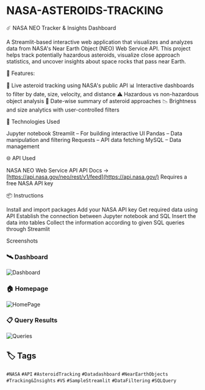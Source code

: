 # NASA-ASTEROIDS-TRACKING

☄️ NASA NEO Tracker & Insights Dashboard

A Streamlit-based interactive web application that visualizes and analyzes data from NASA's Near Earth Object (NEO) Web Service API. 
This project helps track potentially hazardous asteroids, visualize close approach statistics, and uncover insights about space rocks that pass near Earth.



🚀 Features:

🔭 Live asteroid tracking using NASA's public API
📊 Interactive dashboards to filter by date, size, velocity, and distance
⚠️ Hazardous vs non-hazardous object analysis
📅 Date-wise summary of asteroid approaches
📉 Brightness and size analytics with user-controlled filters



🔧 Technologies Used

Jupyter notebook
Streamlit – For building interactive UI
Pandas – Data manipulation and filtering
Requests – API data fetching
MySQL – Data management



🌐 API Used

NASA NEO Web Service API
API Docs →
[https://api.nasa.gov/neo/rest/v1/feed](https://api.nasa.gov/)
Requires a free NASA API key


📦 Instructions

Install and import packages
Add your NASA API key
Get required data using API
Establish the connection between Jupyter notebook and SQL
Insert the data into tables
Collect the information according to given SQL queries through Streamlit



Screenshots

### 🛰️ Dashboard
![Dashboard](https://github.com/user-attachments/assets/cb3dbfcf-38c9-4d88-9726-3e0ebd8fcbe4)

### 🏠 Homepage
![HomePage](https://github.com/user-attachments/assets/efb55018-e9ae-4794-94f4-fd894f547adc)

### 📋 Query Results
![Queries](https://github.com/user-attachments/assets/2c33b002-32af-40c1-9d55-445c28fbace9)




## 🏷️ Tags
`#NASA` `#API` `#AsteroidTracking` `#Datadashboard` `#NearEarthObjects` `#Tracking&Insights` `#VS` `#SampleStreamlit` `#DataFiltering` `#SQLQuery`















